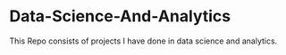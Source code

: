 # Data-Science-And-Analytics

This Repo consists of projects I have done in data science and analytics.
